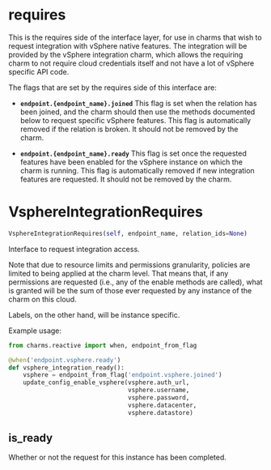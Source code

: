 <h1 id="requires">requires</h1>


This is the requires side of the interface layer, for use in charms that wish
to request integration with vSphere native features.  The integration will be
provided by the vSphere integration charm, which allows the requiring charm
to not require cloud credentials itself and not have a lot of vSphere
specific API code.

The flags that are set by the requires side of this interface are:

* **`endpoint.{endpoint_name}.joined`** This flag is set when the relation
  has been joined, and the charm should then use the methods documented below
  to request specific vSphere features.  This flag is automatically removed
  if the relation is broken.  It should not be removed by the charm.

* **`endpoint.{endpoint_name}.ready`** This flag is set once the requested
  features have been enabled for the vSphere instance on which the charm is
  running.  This flag is automatically removed if new integration features are
  requested.  It should not be removed by the charm.

<h1 id="requires.VsphereIntegrationRequires">VsphereIntegrationRequires</h1>

```python
VsphereIntegrationRequires(self, endpoint_name, relation_ids=None)
```

Interface to request integration access.

Note that due to resource limits and permissions granularity, policies are
limited to being applied at the charm level.  That means that, if any
permissions are requested (i.e., any of the enable methods are called),
what is granted will be the sum of those ever requested by any instance of
the charm on this cloud.

Labels, on the other hand, will be instance specific.

Example usage:

```python
from charms.reactive import when, endpoint_from_flag

@when('endpoint.vsphere.ready')
def vsphere_integration_ready():
    vsphere = endpoint_from_flag('endpoint.vsphere.joined')
    update_config_enable_vsphere(vsphere.auth_url,
                                 vsphere.username,
                                 vsphere.password,
                                 vsphere.datacenter,
                                 vsphere.datastore)
```

<h2 id="requires.VsphereIntegrationRequires.is_ready">is_ready</h2>


Whether or not the request for this instance has been completed.

